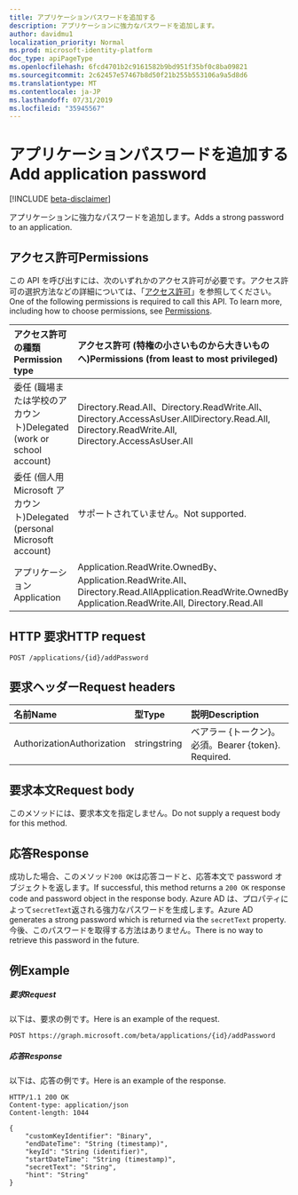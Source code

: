 ```yaml
---
title: アプリケーションパスワードを追加する
description: アプリケーションに強力なパスワードを追加します。
author: davidmu1
localization_priority: Normal
ms.prod: microsoft-identity-platform
doc_type: apiPageType
ms.openlocfilehash: 6fcd4701b2c9161582b9bd951f35bf0c8ba09821
ms.sourcegitcommit: 2c62457e57467b8d50f21b255b553106a9a5d8d6
ms.translationtype: MT
ms.contentlocale: ja-JP
ms.lasthandoff: 07/31/2019
ms.locfileid: "35945567"
---
```

# <a name="add-application-password"></a><span data-ttu-id="095e3-103">アプリケーションパスワードを追加する</span><span class="sxs-lookup"><span data-stu-id="095e3-103">Add application password</span></span>

[!INCLUDE [beta-disclaimer](../../includes/beta-disclaimer.md)]

<span data-ttu-id="095e3-104">アプリケーションに強力なパスワードを追加します。</span><span class="sxs-lookup"><span data-stu-id="095e3-104">Adds a strong password to an application.</span></span>

## <a name="permissions"></a><span data-ttu-id="095e3-105">アクセス許可</span><span class="sxs-lookup"><span data-stu-id="095e3-105">Permissions</span></span>
<span data-ttu-id="095e3-p101">この API を呼び出すには、次のいずれかのアクセス許可が必要です。アクセス許可の選択方法などの詳細については、「[アクセス許可](/graph/permissions-reference)」を参照してください。</span><span class="sxs-lookup"><span data-stu-id="095e3-p101">One of the following permissions is required to call this API. To learn more, including how to choose permissions, see [Permissions](/graph/permissions-reference).</span></span>

|<span data-ttu-id="095e3-108">アクセス許可の種類</span><span class="sxs-lookup"><span data-stu-id="095e3-108">Permission type</span></span>      | <span data-ttu-id="095e3-109">アクセス許可 (特権の小さいものから大きいものへ)</span><span class="sxs-lookup"><span data-stu-id="095e3-109">Permissions (from least to most privileged)</span></span>              |
|:--------------------|:---------------------------------------------------------|
|<span data-ttu-id="095e3-110">委任 (職場または学校のアカウント)</span><span class="sxs-lookup"><span data-stu-id="095e3-110">Delegated (work or school account)</span></span> | <span data-ttu-id="095e3-111">Directory.Read.All、Directory.ReadWrite.All、Directory.AccessAsUser.All</span><span class="sxs-lookup"><span data-stu-id="095e3-111">Directory.Read.All, Directory.ReadWrite.All, Directory.AccessAsUser.All</span></span>    |
|<span data-ttu-id="095e3-112">委任 (個人用 Microsoft アカウント)</span><span class="sxs-lookup"><span data-stu-id="095e3-112">Delegated (personal Microsoft account)</span></span> | <span data-ttu-id="095e3-113">サポートされていません。</span><span class="sxs-lookup"><span data-stu-id="095e3-113">Not supported.</span></span>    |
|<span data-ttu-id="095e3-114">アプリケーション</span><span class="sxs-lookup"><span data-stu-id="095e3-114">Application</span></span> | <span data-ttu-id="095e3-115">Application.ReadWrite.OwnedBy、Application.ReadWrite.All、Directory.Read.All</span><span class="sxs-lookup"><span data-stu-id="095e3-115">Application.ReadWrite.OwnedBy, Application.ReadWrite.All, Directory.Read.All</span></span> |

## <a name="http-request"></a><span data-ttu-id="095e3-116">HTTP 要求</span><span class="sxs-lookup"><span data-stu-id="095e3-116">HTTP request</span></span>
<!-- { "blockType": "ignored" } -->
```http
POST /applications/{id}/addPassword
```

## <a name="request-headers"></a><span data-ttu-id="095e3-117">要求ヘッダー</span><span class="sxs-lookup"><span data-stu-id="095e3-117">Request headers</span></span>
| <span data-ttu-id="095e3-118">名前</span><span class="sxs-lookup"><span data-stu-id="095e3-118">Name</span></span>       | <span data-ttu-id="095e3-119">型</span><span class="sxs-lookup"><span data-stu-id="095e3-119">Type</span></span> | <span data-ttu-id="095e3-120">説明</span><span class="sxs-lookup"><span data-stu-id="095e3-120">Description</span></span>|
|:-----------|:------|:----------|
| <span data-ttu-id="095e3-121">Authorization</span><span class="sxs-lookup"><span data-stu-id="095e3-121">Authorization</span></span>  | <span data-ttu-id="095e3-122">string</span><span class="sxs-lookup"><span data-stu-id="095e3-122">string</span></span>  | <span data-ttu-id="095e3-p102">ベアラー {トークン}。必須。</span><span class="sxs-lookup"><span data-stu-id="095e3-p102">Bearer {token}. Required.</span></span>  |

## <a name="request-body"></a><span data-ttu-id="095e3-125">要求本文</span><span class="sxs-lookup"><span data-stu-id="095e3-125">Request body</span></span>
<span data-ttu-id="095e3-126">このメソッドには、要求本文を指定しません。</span><span class="sxs-lookup"><span data-stu-id="095e3-126">Do not supply a request body for this method.</span></span>

## <a name="response"></a><span data-ttu-id="095e3-127">応答</span><span class="sxs-lookup"><span data-stu-id="095e3-127">Response</span></span>

<span data-ttu-id="095e3-128">成功した場合、このメソッド`200 OK`は応答コードと、応答本文で password オブジェクトを返します。</span><span class="sxs-lookup"><span data-stu-id="095e3-128">If successful, this method returns a `200 OK` response code and password object in the response body.</span></span> <span data-ttu-id="095e3-129">Azure AD は、プロパティによって`secretText`返される強力なパスワードを生成します。</span><span class="sxs-lookup"><span data-stu-id="095e3-129">Azure AD generates a strong password which is returned via the `secretText` property.</span></span> <span data-ttu-id="095e3-130">今後、このパスワードを取得する方法はありません。</span><span class="sxs-lookup"><span data-stu-id="095e3-130">There is no way to retrieve this password in the future.</span></span>

## <a name="example"></a><span data-ttu-id="095e3-131">例</span><span class="sxs-lookup"><span data-stu-id="095e3-131">Example</span></span>
##### <a name="request"></a><span data-ttu-id="095e3-132">要求</span><span class="sxs-lookup"><span data-stu-id="095e3-132">Request</span></span>
<span data-ttu-id="095e3-133">以下は、要求の例です。</span><span class="sxs-lookup"><span data-stu-id="095e3-133">Here is an example of the request.</span></span>

```http
POST https://graph.microsoft.com/beta/applications/{id}/addPassword
```
##### <a name="response"></a><span data-ttu-id="095e3-134">応答</span><span class="sxs-lookup"><span data-stu-id="095e3-134">Response</span></span>
<span data-ttu-id="095e3-135">以下は、応答の例です。</span><span class="sxs-lookup"><span data-stu-id="095e3-135">Here is an example of the response.</span></span>

```http
HTTP/1.1 200 OK
Content-type: application/json
Content-length: 1044

{
    "customKeyIdentifier": "Binary",
    "endDateTime": "String (timestamp)",
    "keyId": "String (identifier)",
    "startDateTime": "String (timestamp)",
    "secretText": "String",
    "hint": "String"
}
```
